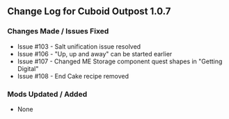 ## Change Log for Cuboid Outpost 1.0.7

### Changes Made / Issues Fixed

- Issue #103 - Salt unification issue resolved
- Issue #106 - "Up, up and away" can be started earlier
- Issue #107 - Changed ME Storage component quest shapes in "Getting Digital"
- Issue #108 - End Cake recipe removed

### Mods Updated / Added

- None
